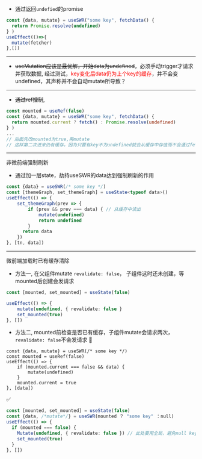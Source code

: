 - 通过返回`undefied`的promise
```ts
const {data, mutate} = useSWR("some key", fetchData() {
  return Promise.resolve(undefined) 
} )
useEffect(()=>{
  mutate(fetcher)
},[])
```

---
- ~~useMutation应该是最优解，开始data为undefined~~，必须手动trigger才请求并获取数据,
  经过测试，<font color="#ff0000">key变化后data仍为上个key的缓存</font>，并不会变undefined，其声称并不会自动mutate所导致？

--- 
- ~~通过ref控制~~, 
```ts
const mounted = useRef(false)
const {data, mutate} = useSWR("some key", fetchData() {
  return mounted.current ? fetch() : Promise.resolve(undefined) 
} )
...
// 后面先改mounted为true,再mutate
// 这样第二次进来仍有缓存，因为只要有key不为undefined就会从缓存中存值而不会通过fetchData返回！！！
```

--- 
非微前端强制刷新
- 通过加一层state，劫持useSWR的data达到强制刷新的作用
```ts
const {data} = useSWR(/* some key */)
const [themeGraph, set_themeGraph] = useState<typeof data>()
useEffect(() => {
	set_themeGraph(prev => {
		if (prev && prev === data) { // 从缓存中读出
			mutate(undefined)
			return undefined
		}
	  return data
	})
}, [tn, data])
```

---
微前端加载时已有缓存清除
- 方法一, 在父组件mutate `revalidate: false`， 子组件这时还未创建，等mounted后创建会发请求
```ts
const [mounted, set_mounted] = useState(false)

useEffect(() => {
	mutate(undefined, { revalidate: false }
	set_mounted(true)
}, [])
```

- 方法二, mounted前检查是否已有缓存，子组件mutate会请求两次， `revalidate: false`不会发请求
  🚫
```
const {data, mutate} = useSWR(/* some key */)
const mounted = useRef(false)
useEffect(() => { 
	if (mounted.current === false && data) {
		mutate(undefined)
	}
	mounted.current = true
}, [data])
```
✅
```ts
const [mounted, set_mounted] = useState(false)
const {data, /*mutate*/} = useSWR(mounted ？ "some key" ：null)
useEffect(() => {
  if (mounted === false) {
    Mutate(undefined, { revalidate: false }) // 此处要用全局，避免null key返回的mutate
    set_mounted(true)
  }
}, [])
```
